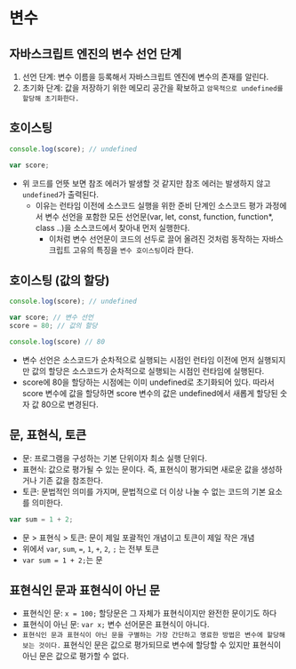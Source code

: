 # 변수

## 자바스크립트 엔진의 변수 선언 단계
1. 선언 단계: 변수 이름을 등록해서 자바스크립트 엔진에 변수의 존재를 알린다.
2. 초기화 단계: 값을 저장하기 위한 메모리 공간을 확보하고 `암묵적으로 undefined를 할당해 초기화한다.`

## 호이스팅
```javascript
console.log(score); // undefined

var score;
```
- 위 코드를 언뜻 보면 참조 에러가 발생할 것 같지만 참조 에러는 발생하지 않고 `undefined`가 출력된다.
  - 이유는 런타임 이전에 소스코드 실행을 위한 준비 단계인 소스코드 평가 과정에서 변수 선언을 포함한 모든 선언문(var, let, const, function, 
  function*, class ..)을 소스코드에서 찾아내 먼저 실행한다.
    - 이처럼 변수 선언문이 코드의 선두로 끌어 올려진 것처럼 동작하는 자바스크립트 고유의 특징을 `변수 호이스팅`이라 한다.

## 호이스팅 (값의 할당)
```javascript
console.log(score); // undefined

var score; // 변수 선언
score = 80; // 값의 할당

console.log(score) // 80
```
- 변수 선언은 소스코드가 순차적으로 실행되는 시점인 런타임 이전에 먼저 실행되지만 값의 할당은 소스코드가 순차적으로 실행되는 시점인
런타임에 실행된다.
- score에 80을 할당하는 시점에는 이미 undefined로 초기화되어 있다. 따라서 score 변수에 값을
할당하면 score 변수의 값은 undefined에서 새롭게 할당된 숫자 값 80으로 변경된다.

## 문, 표현식, 토큰
- 문: 프로그램을 구성하는 기본 단위이자 최소 실행 단위다.
- 표현식: 값으로 평가될 수 있는 문이다. 즉, 표현식이 평가되면 새로운 값을 생성하거나 기존 값을 참조한다.
- 토큰: 문법적인 의미를 가지며, 문법적으로 더 이상 나눌 수 없는 코드의 기본 요소를 의미한다.

```javascript
var sum = 1 + 2;
```
- 문 > 표현식 > 토큰: 문이 제일 포괄적인 개념이고 토큰이 제일 작은 개념
- 위에서 `var`, `sum`, `=`, `1`, `+`, `2`, `;` 는 전부 토큰
- `var sum = 1 + 2;`는 문

## 표현식인 문과 표현식이 아닌 문
- 표현식인 문: `x = 100;` 할당문은 그 자체가 표현식이지만 완전한 문이기도 하다
- 표현식이 아닌 문: `var x;` 변수 선어문은 표현식이 아니다.
- `표현식인 문과 표현식이 아닌 문을 구별하는 가장 간단하고 명료한 방법은 변수에 할당해 보는 것이다.`
표현식인 문은 값으로 평가되므로 변수에 할당할 수 있지만 표현식이 아닌 문은 값으로 평가할 수 없다.
